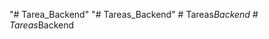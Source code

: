 "# Tarea_Backend" 
"# Tareas_Backend" 
#   T a r e a s _ B a c k e n d  
 #   T a r e a s _ B a c k e n d  
 